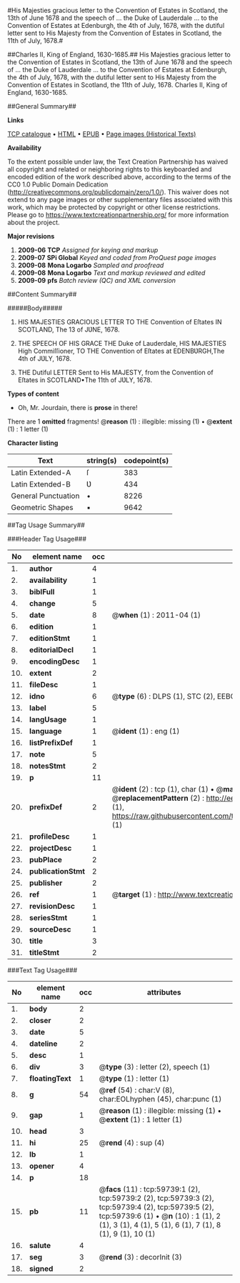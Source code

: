 #His Majesties gracious letter to the Convention of Estates in Scotland, the 13th of June 1678 and the speech of ... the Duke of Lauderdale ... to the Convention of Estates at Edenburgh, the 4th of July, 1678, with the dutiful letter sent to His Majesty from the Convention of Estates in Scotland, the 11th of July, 1678.#

##Charles II, King of England, 1630-1685.##
His Majesties gracious letter to the Convention of Estates in Scotland, the 13th of June 1678 and the speech of ... the Duke of Lauderdale ... to the Convention of Estates at Edenburgh, the 4th of July, 1678, with the dutiful letter sent to His Majesty from the Convention of Estates in Scotland, the 11th of July, 1678.
Charles II, King of England, 1630-1685.

##General Summary##

**Links**

[TCP catalogue](http://www.ota.ox.ac.uk/tcp/)  • 
[HTML](http://tei.it.ox.ac.uk/tcp/Texts-HTML/free/A32/A32244.html)  • 
[EPUB](http://tei.it.ox.ac.uk/tcp/Texts-EPUB/free/A32/A32244.epub) • 
[Page images (Historical Texts)](https://historicaltexts.jisc.ac.uk/eebo-12334587e)

**Availability**

To the extent possible under law, the Text Creation Partnership has waived all copyright and related or neighboring rights to this keyboarded and encoded edition of the work described above, according to the terms of the CC0 1.0 Public Domain Dedication (http://creativecommons.org/publicdomain/zero/1.0/). This waiver does not extend to any page images or other supplementary files associated with this work, which may be protected by copyright or other license restrictions. Please go to https://www.textcreationpartnership.org/ for more information about the project.

**Major revisions**

1. __2009-06__ __TCP__ *Assigned for keying and markup*
1. __2009-07__ __SPi Global__ *Keyed and coded from ProQuest page images*
1. __2009-08__ __Mona Logarbo__ *Sampled and proofread*
1. __2009-08__ __Mona Logarbo__ *Text and markup reviewed and edited*
1. __2009-09__ __pfs__ *Batch review (QC) and XML conversion*

##Content Summary##

#####Body#####

1. HIS MAJESTIES GRACIOUS LETTER TO THE Convention of Eſtates IN SCOTLAND, The 13 of JƲNE, 1678.

1. THE SPEECH OF HIS GRACE THE Duke of Lauderdale, HIS MAJESTIES High Commiſſioner, TO THE Convention of Eſtates at EDENBƲRGH,The 4th of JƲLY, 1678.

1. THE Dutiful LETTER Sent to His MAJESTY, from the Convention of Eſtates in SCOTLAND▪The 11th of JƲLY, 1678.

**Types of content**

  * Oh, Mr. Jourdain, there is **prose** in there!

There are 1 **omitted** fragments! 
 @__reason__ (1) : illegible: missing (1)  •  @__extent__ (1) : 1 letter (1)

**Character listing**


|Text|string(s)|codepoint(s)|
|---|---|---|
|Latin Extended-A|ſ|383|
|Latin Extended-B|Ʋ|434|
|General Punctuation|•|8226|
|Geometric Shapes|▪|9642|

##Tag Usage Summary##

###Header Tag Usage###

|No|element name|occ|attributes|
|---|---|---|---|
|1.|__author__|4||
|2.|__availability__|1||
|3.|__biblFull__|1||
|4.|__change__|5||
|5.|__date__|8| @__when__ (1) : 2011-04 (1)|
|6.|__edition__|1||
|7.|__editionStmt__|1||
|8.|__editorialDecl__|1||
|9.|__encodingDesc__|1||
|10.|__extent__|2||
|11.|__fileDesc__|1||
|12.|__idno__|6| @__type__ (6) : DLPS (1), STC (2), EEBO-CITATION (1), OCLC (1), VID (1)|
|13.|__label__|5||
|14.|__langUsage__|1||
|15.|__language__|1| @__ident__ (1) : eng (1)|
|16.|__listPrefixDef__|1||
|17.|__note__|5||
|18.|__notesStmt__|2||
|19.|__p__|11||
|20.|__prefixDef__|2| @__ident__ (2) : tcp (1), char (1)  •  @__matchPattern__ (2) : ([0-9\-]+):([0-9IVX]+) (1), (.+) (1)  •  @__replacementPattern__ (2) : http://eebo.chadwyck.com/downloadtiff?vid=$1&page=$2 (1), https://raw.githubusercontent.com/textcreationpartnership/Texts/master/tcpchars.xml#$1 (1)|
|21.|__profileDesc__|1||
|22.|__projectDesc__|1||
|23.|__pubPlace__|2||
|24.|__publicationStmt__|2||
|25.|__publisher__|2||
|26.|__ref__|1| @__target__ (1) : http://www.textcreationpartnership.org/docs/. (1)|
|27.|__revisionDesc__|1||
|28.|__seriesStmt__|1||
|29.|__sourceDesc__|1||
|30.|__title__|3||
|31.|__titleStmt__|2||


###Text Tag Usage###

|No|element name|occ|attributes|
|---|---|---|---|
|1.|__body__|2||
|2.|__closer__|2||
|3.|__date__|5||
|4.|__dateline__|2||
|5.|__desc__|1||
|6.|__div__|3| @__type__ (3) : letter (2), speech (1)|
|7.|__floatingText__|1| @__type__ (1) : letter (1)|
|8.|__g__|54| @__ref__ (54) : char:V (8), char:EOLhyphen (45), char:punc (1)|
|9.|__gap__|1| @__reason__ (1) : illegible: missing (1)  •  @__extent__ (1) : 1 letter (1)|
|10.|__head__|3||
|11.|__hi__|25| @__rend__ (4) : sup (4)|
|12.|__lb__|1||
|13.|__opener__|4||
|14.|__p__|18||
|15.|__pb__|11| @__facs__ (11) : tcp:59739:1 (2), tcp:59739:2 (2), tcp:59739:3 (2), tcp:59739:4 (2), tcp:59739:5 (2), tcp:59739:6 (1)  •  @__n__ (10) : 1 (1), 2 (1), 3 (1), 4 (1), 5 (1), 6 (1), 7 (1), 8 (1), 9 (1), 10 (1)|
|16.|__salute__|4||
|17.|__seg__|3| @__rend__ (3) : decorInit (3)|
|18.|__signed__|2||
